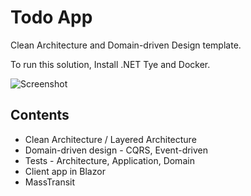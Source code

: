 # Todo App

Clean Architecture and Domain-driven Design template.

To run this solution, Install .NET Tye and Docker.

![Screenshot](/images/screenshot.png)

## Contents

* Clean Architecture / Layered Architecture 
* Domain-driven design - CQRS, Event-driven
* Tests - Architecture, Application, Domain
* Client app in Blazor
* MassTransit